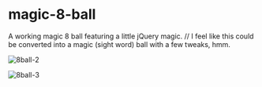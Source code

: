 # magic-8-ball
A working magic 8 ball featuring a little jQuery magic.  // I feel like this could be converted into a magic (sight word) ball with a few tweaks, hmm.

![8ball-2](https://user-images.githubusercontent.com/44883733/54649659-7bd05c00-4a81-11e9-8130-bb6d82dc692b.png)

![8ball-3](https://user-images.githubusercontent.com/44883733/54649662-7ecb4c80-4a81-11e9-8a04-98943bc3e44e.png)
